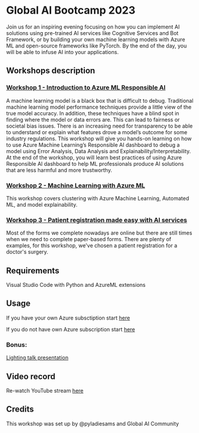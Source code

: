 # Global AI Bootcamp 2023

Join us for an inspiring evening focusing on how you can implement AI solutions using pre-trained AI services like Cognitive Services and Bot Framework, or by building your own machine learning models with Azure ML and open-source frameworks like PyTorch. By the end of the day, you will be able to infuse AI into your applications.

## Workshops description

### [Workshop 1 - Introduction to Azure ML Responsible AI](here)

A machine learning model is a black box that is difficult to debug. Traditional machine learning model performance techniques provide a little view of the true model accuracy. In addition, these techniques have a blind spot in finding where the model or data errors are. This can lead to fairness or societal bias issues. There is an increasing need for transparency to be able to understand or explain what features drove a model’s outcome for some industry regulations. This workshop will give you hands-on learning on how to use Azure Machine Learning’s Responsible AI dashboard to debug a model using Error Analysis, Data Analysis and Explainability/Interpretability. At the end of the workshop, you will learn best practices of using Azure Responsible AI dashboard to help ML professionals produce AI solutions that are less harmful and more trustworthy.

### [Workshop 2 - Machine Learning with Azure ML](here)

This workshop covers clustering with Azure Machine Learning, Automated ML, and model explainability.

### [Workshop 3 - Patient registration made easy with AI services](here)

Most of the forms we complete nowadays are online but there are still times when we need to complete paper-based forms. There are plenty of examples, for this workshop, we've chosen a patient registration for a doctor's surgery.

## Requirements
Visual Studio Code with Python and AzureML extensions

## Usage
If you have your own Azure subsctiption start [here]()

If you do not have own Azure subscription start [here]()

### Bonus: 

[Lighting talk presentation](here)

## Video record
Re-watch YouTube stream [here](link)

## Credits
This workshop was set up by @pyladiesams and Global AI Community
